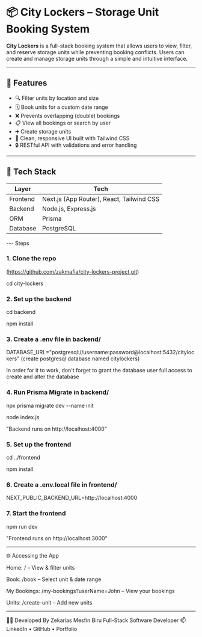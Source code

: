 # 📦 City Lockers – Storage Unit Booking System

**City Lockers** is a full-stack booking system that allows users to view, filter, and reserve storage units while preventing booking conflicts. Users can create and manage storage units through a simple and intuitive interface.

---

## 🚀 Features

- 🔍 Filter units by location and size
- 🗓 Book units for a custom date range
- ❌ Prevents overlapping (double) bookings
- 📋 View all bookings or search by user
- ➕ Create storage units
- 🧼 Clean, responsive UI built with Tailwind CSS
- 🔒 RESTful API with validations and error handling

---

## 🧱 Tech Stack

| Layer       | Tech                         |
|-------------|------------------------------|
| Frontend    | Next.js (App Router), React, Tailwind CSS |
| Backend     | Node.js, Express.js          |
| ORM         | Prisma                       |
| Database    | PostgreSQL                   |

--- Steps

### 1. Clone the repo

(https://github.com/zakmafia/city-lockers-project.git)

cd city-lockers

### 2. Set up the backend

cd backend

npm install

### 3. Create a .env file in backend/

DATABASE_URL="postgresql://username:password@localhost:5432/citylockers" (create postgresql database named citylockers)

In order for it to work, don't forget to grant the database user full access to create and alter the database

### 4. Run Prisma Migrate in backend/

npx prisma migrate dev --name init

node index.js

"Backend runs on http://localhost:4000"

### 5. Set up the frontend

cd ../frontend

npm install

### 6. Create a .env.local file in frontend/

NEXT_PUBLIC_BACKEND_URL=http://localhost:4000

### 7. Start the frontend

npm run dev

"Frontend runs on http://localhost:3000"

---

🌐 Accessing the App

Home: / – View & filter units

Book: /book – Select unit & date range

My Bookings: /my-bookings?userName=John – View your bookings

Units: /create-unit – Add new units

---

👨‍💻 Developed By
Zekarias Mesfin Biru
Full-Stack Software Developer 
📫 LinkedIn • GitHub • Portfolio




